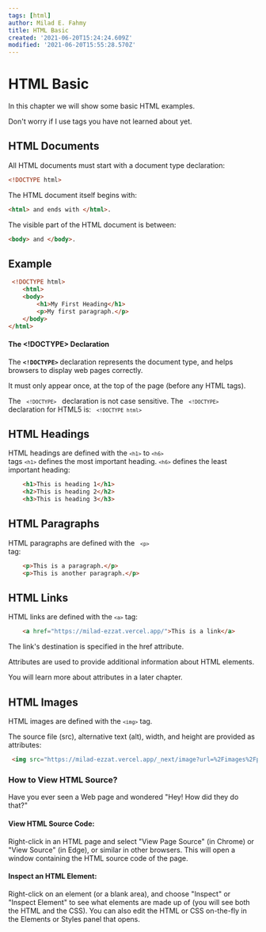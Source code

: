 ```yaml
---
tags: [html]
author: Milad E. Fahmy
title: HTML Basic
created: '2021-06-20T15:24:24.609Z'
modified: '2021-06-20T15:55:28.570Z'
---
```


# HTML Basic

<p>In this chapter we will show some basic HTML examples.</p>
<p>Don't worry if I use tags you have not learned about yet.</p>

## HTML Documents

<p>All HTML documents must start with a document type declaration:  

```html
<!DOCTYPE html>
``` 
</p>

<p>The HTML document itself begins with:   
 
 ```html
 <html> and ends with </html>.
 ```
</p>
<p>The visible part of the HTML document is between:

```html 
<body> and </body>. 
``` 
</p>

## Example 

```html
 <!DOCTYPE html>
    <html>
    <body>
        <h1>My First Heading</h1>
        <p>My first paragraph.</p>
    </body>
</html> 
```

#### The <!DOCTYPE> Declaration

The <strong> `<!DOCTYPE>` </strong> declaration represents the document type, and helps browsers to display web pages correctly.
<p>It must only appear once, at the top of the page (before any HTML tags).</p>

The <code> `<!DOCTYPE>` </code> declaration is not case sensitive.
The <code> `<!DOCTYPE>` </code> declaration for HTML5 is: <code>  `<!DOCTYPE html>` </code>

## HTML Headings

HTML headings are defined with the <code>`<h1>`</code> to <code>`<h6>` </code>tags
<code>`<h1>`</code> defines the most important heading. <code>`<h6>`</code>
defines the least important heading: 

```html
    <h1>This is heading 1</h1>
    <h2>This is heading 2</h2>
    <h3>This is heading 3</h3> 
```

## HTML Paragraphs

HTML paragraphs are defined with the <code> `<p>` </code>tag: 

```html
    <p>This is a paragraph.</p>
    <p>This is another paragraph.</p> 
```

## HTML Links
HTML links are defined with the <code>`<a>`</code> tag:

```html
    <a href="https://milad-ezzat.vercel.app/">This is a link</a> 
```

<p>The link's destination is specified in the href attribute. </p>

<p>Attributes are used to provide additional information about HTML elements.</p>
<p>You will learn more about attributes in a later chapter.</p>

## HTML Images

HTML images are defined with the <code>`<img>`</code> tag.

<p>The source file (src), alternative text (alt), width, and height are provided as attributes: </p>

```html
 <img src="https://milad-ezzat.vercel.app/_next/image?url=%2Fimages%2Fprofile.png&w=256&q=75" alt="milad-ezzat.vercel.app" width="104" height="142"> 
```

### How to View HTML Source?

<p>Have you ever seen a Web page and wondered "Hey! How did they do that?"</p>

#### View HTML Source Code:
<p>Right-click in an HTML page and select "View Page Source" (in Chrome) or "View Source" (in Edge), or similar in other browsers. This will open a window containing the HTML source code of the page.</p>

#### Inspect an HTML Element:

<p> Right-click on an element (or a blank area), and choose "Inspect" or "Inspect Element" to see what elements are made up of (you will see both the HTML and the CSS). You can also edit the HTML or CSS on-the-fly in the Elements or Styles panel that opens. </p>
